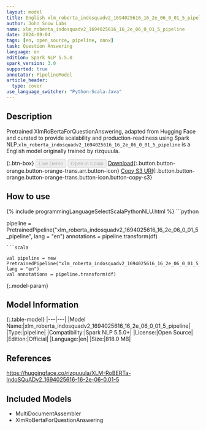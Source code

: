```yaml
---
layout: model
title: English xlm_roberta_indosquadv2_1694025616_16_2e_06_0_01_5_pipeline pipeline XlmRoBertaForQuestionAnswering from rizquuula
author: John Snow Labs
name: xlm_roberta_indosquadv2_1694025616_16_2e_06_0_01_5_pipeline
date: 2024-09-04
tags: [en, open_source, pipeline, onnx]
task: Question Answering
language: en
edition: Spark NLP 5.5.0
spark_version: 3.0
supported: true
annotator: PipelineModel
article_header:
  type: cover
use_language_switcher: "Python-Scala-Java"
---
```


## Description

Pretrained XlmRoBertaForQuestionAnswering, adapted from Hugging Face and curated to provide scalability and production-readiness using Spark NLP.`xlm_roberta_indosquadv2_1694025616_16_2e_06_0_01_5_pipeline` is a English model originally trained by rizquuula.

{:.btn-box}
<button class="button button-orange" disabled>Live Demo</button>
<button class="button button-orange" disabled>Open in Colab</button>
[Download](https://s3.amazonaws.com/auxdata.johnsnowlabs.com/public/models/xlm_roberta_indosquadv2_1694025616_16_2e_06_0_01_5_pipeline_en_5.5.0_3.0_1725482248170.zip){:.button.button-orange.button-orange-trans.arr.button-icon}
[Copy S3 URI](s3://auxdata.johnsnowlabs.com/public/models/xlm_roberta_indosquadv2_1694025616_16_2e_06_0_01_5_pipeline_en_5.5.0_3.0_1725482248170.zip){:.button.button-orange.button-orange-trans.button-icon.button-copy-s3}

## How to use



<div class="tabs-box" markdown="1">
{% include programmingLanguageSelectScalaPythonNLU.html %}
```python

pipeline = PretrainedPipeline("xlm_roberta_indosquadv2_1694025616_16_2e_06_0_01_5_pipeline", lang = "en")
annotations =  pipeline.transform(df)   

```
```scala

val pipeline = new PretrainedPipeline("xlm_roberta_indosquadv2_1694025616_16_2e_06_0_01_5_pipeline", lang = "en")
val annotations = pipeline.transform(df)

```
</div>

{:.model-param}
## Model Information

{:.table-model}
|---|---|
|Model Name:|xlm_roberta_indosquadv2_1694025616_16_2e_06_0_01_5_pipeline|
|Type:|pipeline|
|Compatibility:|Spark NLP 5.5.0+|
|License:|Open Source|
|Edition:|Official|
|Language:|en|
|Size:|818.0 MB|

## References

https://huggingface.co/rizquuula/XLM-RoBERTa-IndoSQuADv2_1694025616-16-2e-06-0.01-5

## Included Models

- MultiDocumentAssembler
- XlmRoBertaForQuestionAnswering